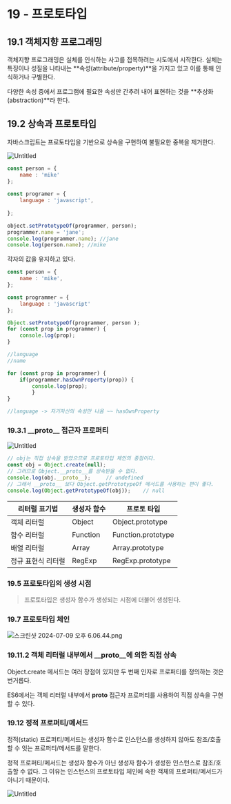 # 19 - 프로토타입

## 19.1 객체지향 프로그래밍

객체지향 프로그래밍은 실체를 인식하는 사고를 접목하려는 시도에서 시작한다. 실체는 특징이나 성질을 나타내는 **속성(attribute/property)**을 가지고 있고 이를 통해 인식하거나 구별한다.

다양한 속성 중에서 프로그램에 필요한 속성만 간추려 내어 표현하는 것을 **추상화(abstraction)**라 한다.

## 19.2 상속과 프로토타입

자바스크립트는 프로토타입을 기반으로 상속을 구현하여 불필요한 중복을 제거한다.

![Untitled](19%20-%20%E1%84%91%E1%85%B3%E1%84%85%E1%85%A9%E1%84%90%E1%85%A9%E1%84%90%E1%85%A1%E1%84%8B%E1%85%B5%E1%86%B8%20fb201fb4ed014299b853703e8d4b245f/Untitled.png)

```jsx
const person = {
	name : 'mike'
};
	
const programer = {
	language : 'javascript',
	
};

object.setPrototypeOf(programmer, person);
programmer.name = 'jane';
console.log(programmer.name); //jane
console.log(person.name); //mike
```

각자의 값을 유지하고 있다. 

```jsx
const person = {
	name : 'mike',
};

const programmer = {
	language : 'javascript'
};

Object.setPrototypeOf(programmer, person );
for (const prop in programmer) {
	console.log(prop);
}

//language
//name 

for (const prop in programmer) {
	if(programmer.hasOwnProperty(prop)) {
		console.log(prop);
		}
}

//language -> 자기자신의 속성만 나옴 ~~ hasOwnProperty

```

### **19.3.1 __proto**__ 접근자 프로퍼티

![Untitled](19%20-%20%E1%84%91%E1%85%B3%E1%84%85%E1%85%A9%E1%84%90%E1%85%A9%E1%84%90%E1%85%A1%E1%84%8B%E1%85%B5%E1%86%B8%20fb201fb4ed014299b853703e8d4b245f/Untitled%201.png)

```jsx
// obj는 직접 상속을 받았으므로 프로토타입 체인의 종점이다.
const obj = Object.create(null);
// 그러므로 Object.__proto__를 상속받을 수 없다.
console.log(obj.__proto__);		// undefined
// 그래서 __proto__ 보다 Object.getPrototypeOf 메서드를 사용하는 편이 좋다.
console.log(Object.getPrototypeOf(obj));	// null
```

| 리터럴 표기법 | 생성자 함수 | 프로토 타입 |
| --- | --- | --- |
| 객체 리터럴 | Object | Object.prototype |
| 함수 리터럴 | Function | Function.prototype |
| 배열 리터럴 | Array | Array.prototype |
| 정규 표현식 리터럴 | RegExp | RegExp.prototype |

### 19.5 프로토타입의 생성 시점

> 프로토타입은 생성자 함수가 생성되는 시점에 더불어 생성된다.
> 

### 19.7 프로토타입 체인

![스크린샷 2024-07-09 오후 6.06.44.png](19%20-%20%E1%84%91%E1%85%B3%E1%84%85%E1%85%A9%E1%84%90%E1%85%A9%E1%84%90%E1%85%A1%E1%84%8B%E1%85%B5%E1%86%B8%20fb201fb4ed014299b853703e8d4b245f/%25E1%2584%2589%25E1%2585%25B3%25E1%2584%258F%25E1%2585%25B3%25E1%2584%2585%25E1%2585%25B5%25E1%2586%25AB%25E1%2584%2589%25E1%2585%25A3%25E1%2586%25BA_2024-07-09_%25E1%2584%258B%25E1%2585%25A9%25E1%2584%2592%25E1%2585%25AE_6.06.44.png)

### 19.11.2 객체 리터럴 내부에서 __proto__에 의한 직접 상속

Object.create 메서드는 여러 장점이 있지만 두 번째 인자로 프로퍼티를 정의하는 것은 번거롭다.

ES6에서는 객체 리터럴 내부에서 __proto__ 접근자 프로퍼티를 사용하여 직접 상속을 구현할 수 있다.

### 19.12 정적 프로퍼티/메서드

정적(static) 프로퍼티/메서드는 생성자 함수로 인스턴스를 생성하지 않아도 참조/호출할 수 잇는 프로퍼티/메서드를 말한다.

정적 프로퍼티/메서드는 생성자 함수가 아닌 생성자 함수가 생성한 인스턴스로 참조/호출할 수 없다. 그 이유는 인스턴스의 프로토타입 체인에 속한 객체의 프로퍼티/메서드가 아니기 때문이다.

![Untitled](19%20-%20%E1%84%91%E1%85%B3%E1%84%85%E1%85%A9%E1%84%90%E1%85%A9%E1%84%90%E1%85%A1%E1%84%8B%E1%85%B5%E1%86%B8%20fb201fb4ed014299b853703e8d4b245f/Untitled%202.png)